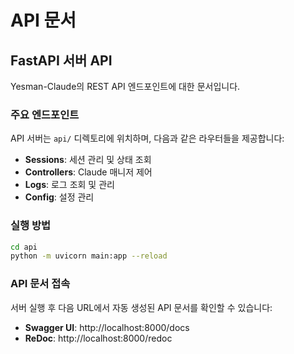 # API 문서

## FastAPI 서버 API

Yesman-Claude의 REST API 엔드포인트에 대한 문서입니다.

### 주요 엔드포인트

API 서버는 `api/` 디렉토리에 위치하며, 다음과 같은 라우터들을 제공합니다:

- **Sessions**: 세션 관리 및 상태 조회
- **Controllers**: Claude 매니저 제어
- **Logs**: 로그 조회 및 관리
- **Config**: 설정 관리

### 실행 방법

```bash
cd api
python -m uvicorn main:app --reload
```

### API 문서 접속

서버 실행 후 다음 URL에서 자동 생성된 API 문서를 확인할 수 있습니다:

- **Swagger UI**: http://localhost:8000/docs
- **ReDoc**: http://localhost:8000/redoc
